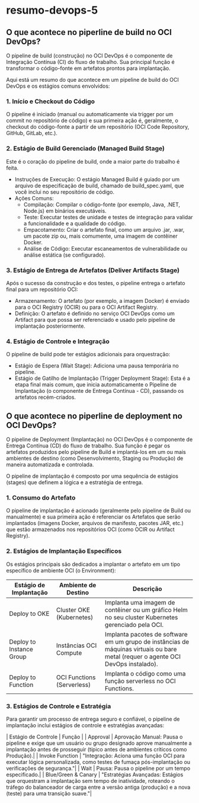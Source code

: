 # resumo-devops-5

## O que acontece no piperline de build no OCI DevOps?

O pipeline de build (construção) no OCI DevOps é o componente de Integração Contínua (CI) do fluxo de trabalho. Sua principal função é transformar o código-fonte em artefatos prontos para implantação.

Aqui está um resumo do que acontece em um pipeline de build do OCI DevOps e os estágios comuns envolvidos:

### 1. Início e Checkout do Código

O pipeline é iniciado (manual ou automaticamente via trigger por um commit no repositório de código) e sua primeira ação é, geralmente, o checkout do código-fonte a partir de um repositório (OCI Code Repository, GitHub, GitLab, etc.).

### 2. Estágio de Build Gerenciado (Managed Build Stage)

Este é o coração do pipeline de build, onde a maior parte do trabalho é feita.

- Instruções de Execução: O estágio Managed Build é guiado por um arquivo de especificação de build, chamado de build_spec.yaml, que você inclui no seu repositório de código.
- Ações Comuns:
   - Compilação: Compilar o código-fonte (por exemplo, Java, .NET, Node.js) em binários executáveis.
   - Teste: Executar testes de unidade e testes de integração para validar a funcionalidade e a qualidade do código.
   - Empacotamento: Criar o artefato final, como um arquivo .jar, .war, um pacote zip ou, mais comumente, uma imagem de contêiner Docker.
   - Análise de Código: Executar escaneamentos de vulnerabilidade ou análise estática (se configurado).

 ### 3. Estágio de Entrega de Artefatos (Deliver Artifacts Stage)

 Após o sucesso da construção e dos testes, o pipeline entrega o artefato final para um repositório OCI:

 - Armazenamento: O artefato (por exemplo, a imagem Docker) é enviado para o OCI Registry (OCIR) ou para o OCI Artifact Registry.
 - Definição: O artefato é definido no serviço OCI DevOps como um Artifact para que possa ser referenciado e usado pelo pipeline de implantação posteriormente.

### 4. Estágio de Controle e Integração

O pipeline de build pode ter estágios adicionais para orquestração:

- Estágio de Espera (Wait Stage): Adiciona uma pausa temporária no pipeline.
- Estágio de Gatilho de Implantação (Trigger Deployment Stage): Esta é a etapa final mais comum, que inicia automaticamente o Pipeline de Implantação (o componente de Entrega Contínua - CD), passando os artefatos recém-criados.

## O que acontece no piperline de deployment no OCI DevOps?

O pipeline de Deployment (Implantação) no OCI DevOps é o componente de Entrega Contínua (CD) do fluxo de trabalho. Sua função é pegar os artefatos produzidos pelo pipeline de Build e implantá-los em um ou mais ambientes de destino (como Desenvolvimento, Staging ou Produção) de maneira automatizada e controlada.

O pipeline de implantação é composto por uma sequência de estágios (stages) que definem a lógica e a estratégia de entrega.

### 1. Consumo do Artefato

O pipeline de implantação é acionado (geralmente pelo pipeline de Build ou manualmente) e sua primeira ação é referenciar os Artefatos que serão implantados (imagens Docker, arquivos de manifesto, pacotes JAR, etc.) que estão armazenados nos repositórios OCI (como OCIR ou Artifact Registry).

### 2. Estágios de Implantação Específicos

Os estágios principais são dedicados a implantar o artefato em um tipo específico de ambiente OCI (o Environment):

| Estágio de Implantação | Ambiente de Destino | Descrição |
|------------------------|---------------------|-----------|
| Deploy to OKE | Cluster OKE (Kubernetes) | Implanta uma imagem de contêiner ou um gráfico Helm no seu cluster Kubernetes gerenciado pela OCI.|
| Deploy to Instance Group | Instâncias OCI Compute | Implanta pacotes de software em um grupo de instâncias de máquinas virtuais ou bare metal (requer o agente OCI DevOps instalado).| 
| Deploy to Function | OCI Functions (Serverless) | Implanta o código como uma função serverless no OCI Functions.| 

### 3. Estágios de Controle e Estratégia

Para garantir um processo de entrega seguro e confiável, o pipeline de implantação inclui estágios de controle e estratégias avançadas:

| Estágio de Controle | Função |
| Approval | Aprovação Manual: Pausa o pipeline e exige que um usuário ou grupo designado aprove manualmente a implantação antes de prosseguir (típico antes de ambientes críticos como Produção).|
| Invoke Function | "Integração: Aciona uma função OCI para executar lógica personalizada, como testes de fumaça pós-implantação ou verificações de segurança."|
| Wait | Pausa: Pausa o pipeline por um tempo especificado.|
| Blue/Green & Canary | "Estratégias Avançadas: Estágios que orquestram a implantação sem tempo de inatividade, roteando o tráfego do balanceador de carga entre a versão antiga (produção) e a nova (teste) para uma transição suave."|



